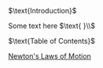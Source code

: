 <html>
<head>
<title>CSI Project ~ Main</title>
<script type="text/x-mathjax-config">
  MathJax.Hub.Config({tex2jax: {inlineMath: [['$','$'], ['\\(','\\)']]}});
</script>
<script type="text/javascript" async
  src="https://cdn.mathjax.org/mathjax/latest/MathJax.js?config=TeX-AMS_CHTML">
</script>
</head>
<body>
$\text{Introduction}$
<p>
Some text here
$\text{ }\\$
</p>
$\text{Table of Contents}$
<p>
<a href="https://jchenrgss.github.io/newton_laws.html">Newton's Laws of Motion</a>
</p>
</body>
</html>
